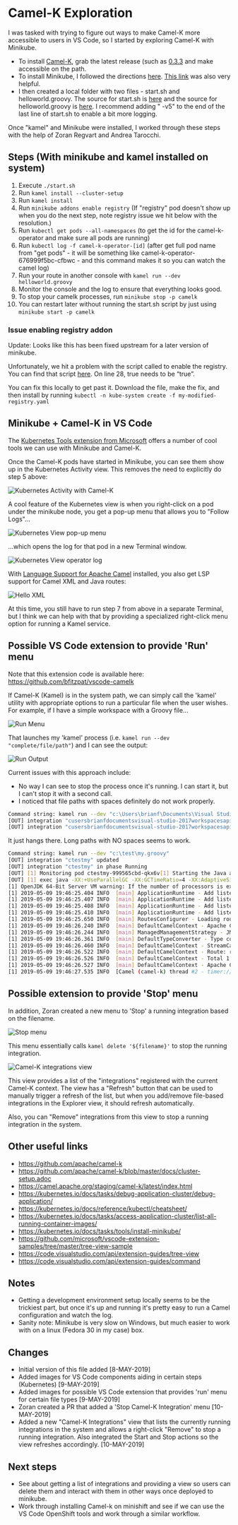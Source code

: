 # Camel-K Exploration

I was tasked with trying to figure out ways to make Camel-K more accessible to users in VS Code, so I started by exploring Camel-K with Minikube.

* To install [Camel-K](https://github.com/apache/camel-k), grab the latest release (such as [0.3.3](https://github.com/apache/camel-k/releases/tag/0.3.3) and make accessible on the path.
* To install Minikube, I followed the directions [here](https://github.com/apache/camel-k/blob/master/docs/cluster-setup.adoc). [This link](https://kubernetes.io/docs/tasks/tools/install-minikube/) was also very helpful.
* I then created a local folder with two files - start.sh and helloworld.groovy. The source for start.sh is [here](https://github.com/apache/camel-k/blob/master/docs/cluster-setup.adoc) and the source for helloworld.groovy is [here](https://camel.apache.org/staging/camel-k/latest/running/running.html). I recommend adding " -v5" to the end of the last line of start.sh to enable a bit more logging.

Once "kamel" and Minikube were installed, I worked through these steps with the help of Zoran Regvart and Andrea Tarocchi.

## Steps (With minikube and kamel installed on system)

1. Execute `./start.sh`
2. Run `kamel install --cluster-setup`
3. Run `kamel install`
4. Run `minikube addons enable registry` (If "registry" pod doesn't show up when you do the next step, note registry issue we hit below with the resolution.)
5. Run `kubectl get pods --all-namespaces` (to get the id for the camel-k-operator and make sure all pods are running)
6. Run `kubectl log -f camel-k-operator-[id]` (after get full pod name from "get pods" - it will be something like camel-k-operator-676999f5bc-cfbwc - and this command makes it so you can watch the camel log)
7. Run your route in another console with `kamel run --dev helloworld.groovy`
8. Monitor the console and the log to ensure that everything looks good.
9. To stop your camelk processes, run `minikube stop -p camelk`
10. You can restart later without running the start.sh script by just using `minikube start -p camelk`

### Issue enabling registry addon

Update: Looks like this has been fixed upstream for a later version of minikube.

Unfortunately, we hit a problem with the script called to enable the registry. You can find that script [here](https://github.com/kubernetes/minikube/blob/master/deploy/addons/registry/registry-rc.yaml.tmpl#L28). On line 28, true needs to be “true”.

You can fix this locally to get past it. Download the file, make the fix, and then install by running `kubectl -n kube-system create -f my-modified-registry.yaml`

## Minikube + Camel-K in VS Code

The [Kubernetes Tools extension from Microsoft](https://marketplace.visualstudio.com/items?itemName=ms-kubernetes-tools.vscode-kubernetes-tools) offers a number of cool tools we can use with Minikube and Camel-K.

Once the Camel-K pods have started in Minikube, you can see them show up in the Kubernetes Activity view. This removes the need to explicitly do step 5 above:

![Kubernetes Activity with Camel-K](images/kubernetes-view-camelk.jpg)

A cool feature of the Kubernetes view is when you right-click on a pod under the minikube node, you get a pop-up menu that allows you to "Follow Logs"...

![Kubernetes View pop-up menu](images/kubernetes-view-camelk-popup.jpg)

...which opens the log for that pod in a new Terminal window.

![Kubernetes View operator log](images/kubernetes-view-camelk-operator-log.jpg)

With [Language Support for Apache Camel](https://marketplace.visualstudio.com/items?itemName=camel-tooling.vscode-apache-camel) installed, you also get LSP support for Camel XML and Java routes:

![Hello XML](images/kubernetes-view-camelk-hello-xml.jpg)

At this time, you still have to run step 7 from above in a separate Terminal, but I think we can help with that by providing a specialized right-click menu option for running a Kamel service.

## Possible VS Code extension to provide 'Run' menu

Note that this extension code is available here: <https://github.com/bfitzpat/vscode-camelk>

If Camel-K (Kamel) is in the system path, we can simply call the 'kamel' utility with appropriate options to run a particular file when the user wishes. For example, if I have a simple workspace with a Groovy file...

![Run Menu](images/kubernetes-view-camelk-run-menu.jpg)

That launches my 'kamel' process (i.e. `kamel run --dev "complete/file/path"`) and I can see the output:

![Run Output](images/kubernetes-view-camelk-run-output.jpg)

Current issues with this approach include:

* No way I can see to stop the process once it's running. I can start it, but I can't stop it with a second call.
* I noticed that file paths with spaces definitely do not work properly.

```bash
Command string: kamel run --dev "c:\Users\brianf\Documents\Visual Studio 2017\Workspaces\apicurito-ws\blah\my.groovy"
[OUT] integration "cusersbrianfdocumentsvisual-studio-2017workspacesapicurito-wsblahmy" updated
[OUT] integration "cusersbrianfdocumentsvisual-studio-2017workspacesapicurito-wsblahmy" in phase Deploying
```

It just hangs there. Long paths with NO spaces seems to work.

```bash
Command string: kamel run --dev "c:\test\my.groovy"
[OUT] integration "ctestmy" updated
[OUT] integration "ctestmy" in phase Running
[OUT] [1] Monitoring pod ctestmy-999565cbd-qkx6v[1] Starting the Java application using /opt/run-java/run-java.sh ...
[OUT] [1] exec java -XX:+UseParallelGC -XX:GCTimeRatio=4 -XX:AdaptiveSizePolicyWeight=90 -XX:MinHeapFreeRatio=20 -XX:MaxHeapFreeRatio=40 -XX:+ExitOnOutOfMemoryError -cp ./resources:/etc/camel/conf:/etc/camel/resources:/etc/camel/sources/i-source-000:dependencies/com.sun.xml.bind.jaxb-core-2.3.0.jar:dependencies/com.sun.xml.bind.jaxb-impl-2.3.0.jar:dependencies/commons-io.commons-io-2.6.jar:dependencies/org.apache.camel.camel-core-2.23.2.jar:dependencies/org.apache.camel.camel-groovy-2.23.2.jar:dependencies/org.apache.camel.k.camel-k-adapter-camel-2-0.3.2.jar:dependencies/org.apache.camel.k.camel-k-runtime-core-0.3.2.jar:dependencies/org.apache.camel.k.camel-k-runtime-groovy-0.3.2.jar:dependencies/org.apache.camel.k.camel-k-runtime-jvm-0.3.2.jar:dependencies/org.apache.commons.commons-lang3-3.8.1.jar:dependencies/org.apache.logging.log4j.log4j-api-2.11.2.jar:dependencies/org.apache.logging.log4j.log4j-core-2.11.2.jar:dependencies/org.apache.logging.log4j.log4j-slf4j-impl-2.11.2.jar:dependencies/org.codehaus.groovy.groovy-2.5.4.jar:dependencies/org.jooq.joor-java-8-0.9.10.jar:dependencies/org.slf4j.slf4j-api-1.7.25.jar org.apache.camel.k.jvm.Application
[1] OpenJDK 64-Bit Server VM warning: If the number of processors is expected to increase from one, then you should configure the number of parallel GC threads appropriately using -XX:ParallelGCThreads=N
[1] 2019-05-09 19:46:25.404 INFO  [main] ApplicationRuntime - Add listener: org.apache.camel.k.listener.ContextConfigurer@3f197a46
[1] 2019-05-09 19:46:25.407 INFO  [main] ApplicationRuntime - Add listener: org.apache.camel.k.listener.ContextLifecycleConfigurer@72f926e6
[1] 2019-05-09 19:46:25.408 INFO  [main] ApplicationRuntime - Add listener: org.apache.camel.k.listener.RoutesConfigurer@481a996b
[1] 2019-05-09 19:46:25.410 INFO  [main] ApplicationRuntime - Add listener: org.apache.camel.k.listener.RoutesDumper@28eaa59a
[1] 2019-05-09 19:46:25.650 INFO  [main] RoutesConfigurer - Loading routes from: file:/etc/camel/sources/i-source-000/c:\test\my.groovy?language=groovy
[1] 2019-05-09 19:46:26.240 INFO  [main] DefaultCamelContext - Apache Camel 2.23.2 (CamelContext: camel-k) is starting
[1] 2019-05-09 19:46:26.244 INFO  [main] ManagedManagementStrategy - JMX is enabled
[1] 2019-05-09 19:46:26.361 INFO  [main] DefaultTypeConverter - Type converters loaded (core: 195, classpath: 0)
[1] 2019-05-09 19:46:26.460 INFO  [main] DefaultCamelContext - StreamCaching is not in use. If using streams then its recommended to enable stream caching. See more details at http://camel.apache.org/stream-caching.html
[1] 2019-05-09 19:46:26.522 INFO  [main] DefaultCamelContext - Route: route1 started and consuming from: timer://tick?period=3s
[1] 2019-05-09 19:46:26.526 INFO  [main] DefaultCamelContext - Total 1 routes, of which 1 are started
[1] 2019-05-09 19:46:26.527 INFO  [main] DefaultCamelContext - Apache Camel 2.23.2 (CamelContext: camel-k) started in 0.286 seconds
[1] 2019-05-09 19:46:27.535 INFO  [Camel (camel-k) thread #2 - timer://tick] info - Exchange[ExchangePattern: InOnly, BodyType: String, Body: Hello world from Camel K]
```

## Possible extension to provide 'Stop' menu

In addition, Zoran created a new menu to 'Stop' a running integration based on the filename.

![Stop menu](images/kubernetes-view-camelk-stop-menu.jpg)

This menu essentially calls `kamel delete '${filename}'` to stop the running integration.

![Camel-K integrations view](images/kubernetes-view-camelk-integrations-and-remove-menu.jpg)

This view provides a list of the "integrations" registered with the current Camel-K context. The view has a "Refresh" button that can be used to manually trigger a refresh of the list, but when you add/remove file-based integrations in the Explorer view, it should refresh automatically.

Also, you can "Remove" integrations from this view to stop a running integration in the system.

## Other useful links

* <https://github.com/apache/camel-k>
* <https://github.com/apache/camel-k/blob/master/docs/cluster-setup.adoc>
* <https://camel.apache.org/staging/camel-k/latest/index.html>
* <https://kubernetes.io/docs/tasks/debug-application-cluster/debug-application/>
* <https://kubernetes.io/docs/reference/kubectl/cheatsheet/>
* <https://kubernetes.io/docs/tasks/access-application-cluster/list-all-running-container-images/>
* <https://kubernetes.io/docs/tasks/tools/install-minikube/>
* <https://github.com/microsoft/vscode-extension-samples/tree/master/tree-view-sample>
* <https://code.visualstudio.com/api/extension-guides/tree-view>
* <https://code.visualstudio.com/api/extension-guides/command>

## Notes

* Getting a development environment setup locally seems to be the trickiest part, but once it's up and running it's pretty easy to run a Camel configuration and watch the log.
* Sanity note: Minikube is very slow on Windows, but much easier to work with on a linux (Fedora 30 in my case) box.

## Changes

* Initial version of this file added [8-MAY-2019]
* Added images for VS Code components aiding in certain steps (Kubernetes) [9-MAY-2019]
* Added images for possible VS Code extension that provides 'run' menu for certain file types [9-MAY-2019]
* Zoran created a PR that added a 'Stop Camel-K Integration' menu [10-MAY-2019]
* Added a new "Camel-K Integrations" view that lists the currently running integrations in the system and allows a right-click "Remove" to stop a running integration. Also integrated the Start and Stop actions so the view refreshes accordingly. [10-MAY-2019]

## Next steps

* See about getting a list of integrations and providing a view so users can delete them and interact with them in other ways once deployed to minikube.
* Work through installing Camel-k on minishift and see if we can use the VS Code OpenShift tools and work through a similar workflow.
